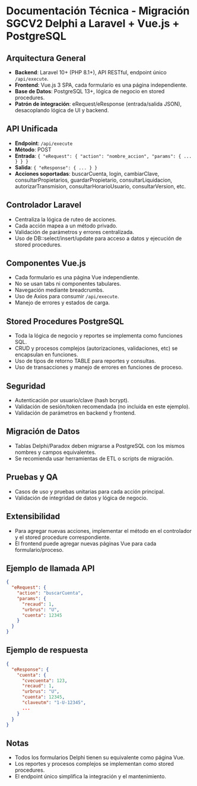 # Documentación Técnica - Migración SGCV2 Delphi a Laravel + Vue.js + PostgreSQL

## Arquitectura General
- **Backend**: Laravel 10+ (PHP 8.1+), API RESTful, endpoint único `/api/execute`.
- **Frontend**: Vue.js 3 SPA, cada formulario es una página independiente.
- **Base de Datos**: PostgreSQL 13+, lógica de negocio en stored procedures.
- **Patrón de integración**: eRequest/eResponse (entrada/salida JSON), desacoplando lógica de UI y backend.

## API Unificada
- **Endpoint**: `/api/execute`
- **Método**: POST
- **Entrada**: `{ "eRequest": { "action": "nombre_accion", "params": { ... } } }`
- **Salida**: `{ "eResponse": { ... } }`
- **Acciones soportadas**: buscarCuenta, login, cambiarClave, consultarPropietarios, guardarPropietario, consultarLiquidacion, autorizarTransmision, consultarHorarioUsuario, consultarVersion, etc.

## Controlador Laravel
- Centraliza la lógica de ruteo de acciones.
- Cada acción mapea a un método privado.
- Validación de parámetros y errores centralizada.
- Uso de DB::select/insert/update para acceso a datos y ejecución de stored procedures.

## Componentes Vue.js
- Cada formulario es una página Vue independiente.
- No se usan tabs ni componentes tabulares.
- Navegación mediante breadcrumbs.
- Uso de Axios para consumir `/api/execute`.
- Manejo de errores y estados de carga.

## Stored Procedures PostgreSQL
- Toda la lógica de negocio y reportes se implementa como funciones SQL.
- CRUD y procesos complejos (autorizaciones, validaciones, etc) se encapsulan en funciones.
- Uso de tipos de retorno TABLE para reportes y consultas.
- Uso de transacciones y manejo de errores en funciones de proceso.

## Seguridad
- Autenticación por usuario/clave (hash bcrypt).
- Validación de sesión/token recomendada (no incluida en este ejemplo).
- Validación de parámetros en backend y frontend.

## Migración de Datos
- Tablas Delphi/Paradox deben migrarse a PostgreSQL con los mismos nombres y campos equivalentes.
- Se recomienda usar herramientas de ETL o scripts de migración.

## Pruebas y QA
- Casos de uso y pruebas unitarias para cada acción principal.
- Validación de integridad de datos y lógica de negocio.

## Extensibilidad
- Para agregar nuevas acciones, implementar el método en el controlador y el stored procedure correspondiente.
- El frontend puede agregar nuevas páginas Vue para cada formulario/proceso.

## Ejemplo de llamada API
```json
{
  "eRequest": {
    "action": "buscarCuenta",
    "params": {
      "recaud": 1,
      "urbrus": "U",
      "cuenta": 12345
    }
  }
}
```

## Ejemplo de respuesta
```json
{
  "eResponse": {
    "cuenta": {
      "cvecuenta": 123,
      "recaud": 1,
      "urbrus": "U",
      "cuenta": 12345,
      "claveutm": "1-U-12345",
      ...
    }
  }
}
```

## Notas
- Todos los formularios Delphi tienen su equivalente como página Vue.
- Los reportes y procesos complejos se implementan como stored procedures.
- El endpoint único simplifica la integración y el mantenimiento.
